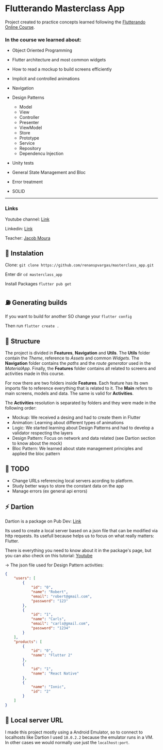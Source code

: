 # Flutterando Masterclass App

Project created to practice concepts learned following the [Flutterando Online Course](https://masterclass.flutterando.com.br).

### In the course we learned about:
 - Object Oriented Programming 
 - Flutter architecture and most common widgets
 - How to read a mockup to build screens efficiently
 - Implicit and controlled animations
 - Navigation
 - Design Patterns

   - Model
   - View
   - Controller
   - Presenter
   - ViewModel
   - Store
   - Prototype
   - Service
   - Repository
   - Dependencu Injection
 - Unity tests
 - General State Management and Bloc
 - Error treatment
 - SOLID

 ---

### Links

Youtube channel: [Link](https://www.youtube.com/c/Flutterando)

Linkedin: [Link](https://www.linkedin.com/company/theflutterando/)

Teacher: [Jacob Moura](https://www.linkedin.com/in/jacob-moura/)

## :satellite: Instalation

Clone: `git clone https://github.com/renanspvargas/masterclass_app.git`

Enter dir `cd masterclass_app`

Install Packages `flutter pub get`

## :fuelpump: Generating builds

If you want to build for another SO change your `flutter config`

Then run `flutter create .`

## :ferris_wheel: Structure 

The project is divided in **Features**, **Navigation** and **Utils**. The **Utils** folder contain the *Theme*, reference to *Assets* and common *Widgets*. The **Navigation** folder contains the *paths* and the *route generator* used in the *MaterialApp*. Finally, the **Features** folder contains all related to screens and activities made in this course.

For now there are two folders inside **Features**. Each feature has its own imports file to reference everything that is related to it. The **Main** refers to main screens, models and data. The same is valid for **Activities**.

The **Activities** resolution is separated by folders and they were made in the following order:

 - Mockup: We received a desing and had to create them in Flutter
 - Animation: Learning about different types of animations
 - Logic: We started learning about Design Patterns and had to develop a validator respecting the layers
 - Design Pattern: Focus on network and data related (see Dartion section to know about the mock)
 - Bloc Pattern: We learned about state management principles and applied the bloc pattern

## :nut_and_bolt: TODO
 - Change URLs referencing local servers acording to platform.
 - Study better ways to store the constant data on the app
 - Manage errors (ex general api errors)

## :zap: Dartion

Dartion is a package on Pub Dev: [Link](https://pub.dev/packages/dartion)

Its used to create a local server based on a json file that can be modified via http requests. Its usefull because helps us to focus on what really matters: Flutter.

There is everything you need to know about it in the package's page, but you can also check on this tutorial: [Youtube](https://www.youtube.com/watch?v=7dRtRxkJ4yQ)

-> The json file used for Design Pattern activities:
```json
{
    "users": [
        {
            "id": "0",
            "name": "Robert",
            "email": "robert@gmail.com",
            "password": "123"
        },
        {
            "id": "1",
            "name": "Carls",
            "email": "carls@gmail.com",
            "password": "1234"
        }
    ],
    "products": [
        {
            "id": "0",
            "name": "Flutter 2"
        },
        {
            "id": "1",
            "name": "React Native"
        },
        {
            "name": "Ionic",
            "id": "2"
        }
    ]
}

```

## :moyai: Local server URL

I made this project mostly using a Android Emulator, so to connect to localhosts like Dartion I used ```10.0.2.2``` because the emulator runs in a VM. In other cases we would normally use just the ```localhost:port```.

